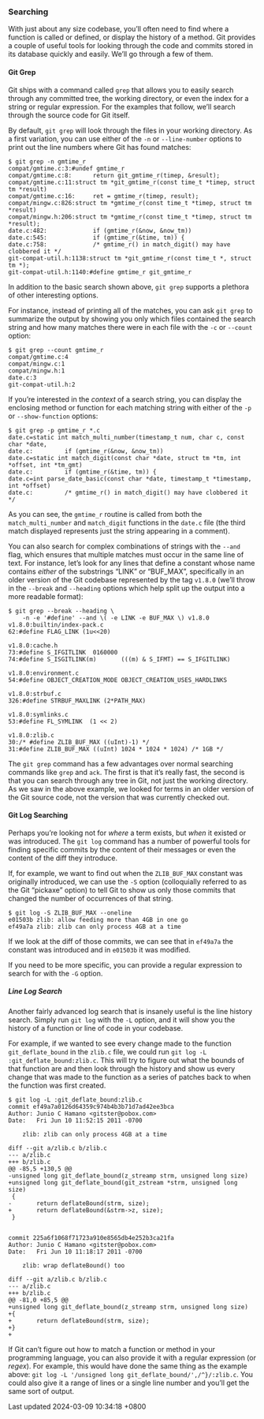 ### Searching

With just about any size codebase, you’ll often need to find where a
function is called or defined, or display the history of a method. Git
provides a couple of useful tools for looking through the code and
commits stored in its database quickly and easily. We’ll go through a
few of them.

#### Git Grep

Git ships with a command called `grep` that allows you to easily search
through any committed tree, the working directory, or even the index for
a string or regular expression. For the examples that follow, we’ll
search through the source code for Git itself.

By default, `git grep` will look through the files in your working
directory. As a first variation, you can use either of the `-n` or
`--line-number` options to print out the line numbers where Git has
found matches:

```shell
$ git grep -n gmtime_r
compat/gmtime.c:3:#undef gmtime_r
compat/gmtime.c:8:      return git_gmtime_r(timep, &result);
compat/gmtime.c:11:struct tm *git_gmtime_r(const time_t *timep, struct tm *result)
compat/gmtime.c:16:     ret = gmtime_r(timep, result);
compat/mingw.c:826:struct tm *gmtime_r(const time_t *timep, struct tm *result)
compat/mingw.h:206:struct tm *gmtime_r(const time_t *timep, struct tm *result);
date.c:482:             if (gmtime_r(&now, &now_tm))
date.c:545:             if (gmtime_r(&time, tm)) {
date.c:758:             /* gmtime_r() in match_digit() may have clobbered it */
git-compat-util.h:1138:struct tm *git_gmtime_r(const time_t *, struct tm *);
git-compat-util.h:1140:#define gmtime_r git_gmtime_r
```

In addition to the basic search shown above, `git grep` supports a
plethora of other interesting options.

For instance, instead of printing all of the matches, you can ask
`git grep` to summarize the output by showing you only which files
contained the search string and how many matches there were in each file
with the `-c` or `--count` option:

```shell
$ git grep --count gmtime_r
compat/gmtime.c:4
compat/mingw.c:1
compat/mingw.h:1
date.c:3
git-compat-util.h:2
```

If you’re interested in the *context* of a search string, you can
display the enclosing method or function for each matching string with
either of the `-p` or `--show-function` options:

```shell
$ git grep -p gmtime_r *.c
date.c=static int match_multi_number(timestamp_t num, char c, const char *date,
date.c:         if (gmtime_r(&now, &now_tm))
date.c=static int match_digit(const char *date, struct tm *tm, int *offset, int *tm_gmt)
date.c:         if (gmtime_r(&time, tm)) {
date.c=int parse_date_basic(const char *date, timestamp_t *timestamp, int *offset)
date.c:         /* gmtime_r() in match_digit() may have clobbered it */
```

As you can see, the `gmtime_r` routine is called from both the
`match_multi_number` and `match_digit` functions in the `date.c` file
(the third match displayed represents just the string appearing in a
comment).

You can also search for complex combinations of strings with the `--and`
flag, which ensures that multiple matches must occur in the same line of
text. For instance, let’s look for any lines that define a constant
whose name contains *either* of the substrings “LINK” or “BUF_MAX”,
specifically in an older version of the Git codebase represented by the
tag `v1.8.0` (we’ll throw in the `--break` and `--heading` options which
help split up the output into a more readable format):

```shell
$ git grep --break --heading \
    -n -e '#define' --and \( -e LINK -e BUF_MAX \) v1.8.0
v1.8.0:builtin/index-pack.c
62:#define FLAG_LINK (1u<<20)

v1.8.0:cache.h
73:#define S_IFGITLINK  0160000
74:#define S_ISGITLINK(m)       (((m) & S_IFMT) == S_IFGITLINK)

v1.8.0:environment.c
54:#define OBJECT_CREATION_MODE OBJECT_CREATION_USES_HARDLINKS

v1.8.0:strbuf.c
326:#define STRBUF_MAXLINK (2*PATH_MAX)

v1.8.0:symlinks.c
53:#define FL_SYMLINK  (1 << 2)

v1.8.0:zlib.c
30:/* #define ZLIB_BUF_MAX ((uInt)-1) */
31:#define ZLIB_BUF_MAX ((uInt) 1024 * 1024 * 1024) /* 1GB */
```

The `git grep` command has a few advantages over normal searching
commands like `grep` and `ack`. The first is that it’s really fast, the
second is that you can search through any tree in Git, not just the
working directory. As we saw in the above example, we looked for terms
in an older version of the Git source code, not the version that was
currently checked out.

#### Git Log Searching

Perhaps you’re looking not for *where* a term exists, but *when* it
existed or was introduced. The `git log` command has a number of
powerful tools for finding specific commits by the content of their
messages or even the content of the diff they introduce.

If, for example, we want to find out when the `ZLIB_BUF_MAX` constant
was originally introduced, we can use the `-S` option (colloquially
referred to as the Git “pickaxe” option) to tell Git to show us only
those commits that changed the number of occurrences of that string.

```shell
$ git log -S ZLIB_BUF_MAX --oneline
e01503b zlib: allow feeding more than 4GB in one go
ef49a7a zlib: zlib can only process 4GB at a time
```

If we look at the diff of those commits, we can see that in `ef49a7a`
the constant was introduced and in `e01503b` it was modified.

If you need to be more specific, you can provide a regular expression to
search for with the `-G` option.

##### Line Log Search

Another fairly advanced log search that is insanely useful is the line
history search. Simply run `git log` with the `-L` option, and it will
show you the history of a function or line of code in your codebase.

For example, if we wanted to see every change made to the function
`git_deflate_bound` in the `zlib.c` file, we could run
`git log -L :git_deflate_bound:zlib.c`. This will try to figure out what
the bounds of that function are and then look through the history and
show us every change that was made to the function as a series of
patches back to when the function was first created.

```shell
$ git log -L :git_deflate_bound:zlib.c
commit ef49a7a0126d64359c974b4b3b71d7ad42ee3bca
Author: Junio C Hamano <gitster@pobox.com>
Date:   Fri Jun 10 11:52:15 2011 -0700

    zlib: zlib can only process 4GB at a time

diff --git a/zlib.c b/zlib.c
--- a/zlib.c
+++ b/zlib.c
@@ -85,5 +130,5 @@
-unsigned long git_deflate_bound(z_streamp strm, unsigned long size)
+unsigned long git_deflate_bound(git_zstream *strm, unsigned long size)
 {
-       return deflateBound(strm, size);
+       return deflateBound(&strm->z, size);
 }


commit 225a6f1068f71723a910e8565db4e252b3ca21fa
Author: Junio C Hamano <gitster@pobox.com>
Date:   Fri Jun 10 11:18:17 2011 -0700

    zlib: wrap deflateBound() too

diff --git a/zlib.c b/zlib.c
--- a/zlib.c
+++ b/zlib.c
@@ -81,0 +85,5 @@
+unsigned long git_deflate_bound(z_streamp strm, unsigned long size)
+{
+       return deflateBound(strm, size);
+}
+
```

If Git can’t figure out how to match a function or method in your
programming language, you can also provide it with a regular expression
(or *regex*). For example, this would have done the same thing as the
example above:
`git log -L '/unsigned long git_deflate_bound/',/^}/:zlib.c`. You could
also give it a range of lines or a single line number and you’ll get the
same sort of output.

Last updated 2024-03-09 10:34:18 +0800
